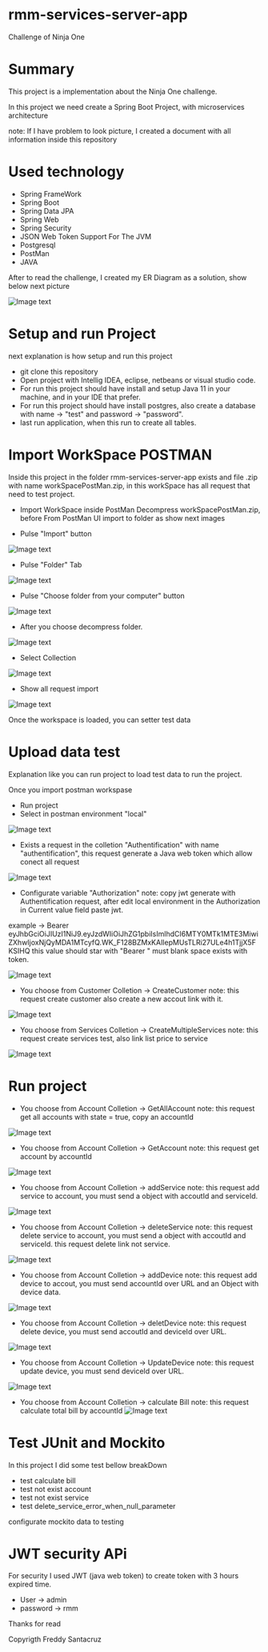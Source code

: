 # rmm-services-server-app
Challenge of Ninja One

# Summary

This project is a implementation about the Ninja One challenge.

In this project we need create a Spring Boot Project, with microservices architecture 

note: If I have problem to look picture, I created a document with all information inside this repository 

# Used technology

* Spring FrameWork 
* Spring Boot
* Spring Data JPA
* Spring Web 
* Spring Security
* JSON Web Token Support For The JVM
* Postgresql  
* PostMan
* JAVA

After to read the challenge, I created my ER Diagram as a solution, show below next picture

![Image text](https://github.com/santacruzfreddy/rmm-services-server-app/blob/master/images/diagramRmm.png)

# Setup and run Project
next explanation is how setup and run this project
* git clone this repository
* Open project with Intellig IDEA, eclipse, netbeans or visual studio code.
* For run this project should have install and setup Java 11 in your machine, and in your IDE that prefer.
* For run this project should have install postgres, also create a database with name -> "test" and password -> "password".
* last run application, when this run to create all tables.

# Import WorkSpace POSTMAN
Inside this project in the folder rmm-services-server-app exists and file .zip with name workSpacePostMan.zip, in this workSpace 
has all request that need to test project.

* Import WorkSpace inside PostMan
Decompress workSpacePostMan.zip, before From PostMan UI import to folder as show next images

* Pulse "Import" button

![Image text](https://github.com/santacruzfreddy/rmm-services-server-app/blob/master/images/pulseImport.png)

* Pulse "Folder" Tab

![Image text](https://github.com/santacruzfreddy/rmm-services-server-app/blob/master/images/pulseTabFolder.png)

* Pulse "Choose folder from your computer" button

![Image text](https://github.com/santacruzfreddy/rmm-services-server-app/blob/master/images/pulseChoose.png)

* After you choose decompress folder.

![Image text](https://github.com/santacruzfreddy/rmm-services-server-app/blob/master/images/selectFolder.png)

* Select Collection

![Image text](https://github.com/santacruzfreddy/rmm-services-server-app/blob/master/images/selectCollections.png)

* Show all request import

![Image text](https://github.com/santacruzfreddy/rmm-services-server-app/blob/master/images/importColletion.png)

Once the workspace is loaded, you can setter test data

# Upload data test

Explanation like you can run project to load test data  to run the project.

Once you import postman workspase
* Run project 
* Select in postman environment "local"

![Image text](https://github.com/santacruzfreddy/rmm-services-server-app/blob/master/images/selectEnvironment.png)

* Exists a request in the colletion "Authentification" with name "authentification", this request generate a Java web token which allow conect all request 

![Image text](https://github.com/santacruzfreddy/rmm-services-server-app/blob/master/images/requestAuth.png)

* Configurate variable "Authorization"
 note: copy jwt generate with Authentification request, after edit local environment in the Authorization in Current value field paste jwt.

example -> Bearer eyJhbGciOiJIUzI1NiJ9.eyJzdWIiOiJhZG1pbiIsImlhdCI6MTY0MTk1MTE3MiwiZXhwIjoxNjQyMDA1MTcyfQ.WK_F128BZMxKAlIepMUsTLRi27ULe4h1TjjX5FKSIHQ
  this value should star with "Bearer " must blank space exists with token.  
  
 ![Image text](https://github.com/santacruzfreddy/rmm-services-server-app/blob/master/images/configurationEnvironment.png)
 
 * You choose from Customer Colletion -> CreateCustomer 
 note: this request create customer also create a new accout link with it.
 
 ![Image text](https://github.com/santacruzfreddy/rmm-services-server-app/blob/master/images/createCustomer.png)
 
 * You choose from Services Colletion -> CreateMultipleServices
 note: this request create services test, also link list price to service
 
 ![Image text](https://github.com/santacruzfreddy/rmm-services-server-app/blob/master/images/pulseImport.png)
 
 
 # Run project
 
 * You choose from Account Colletion -> GetAllAccount
 note: this request get all accounts with state = true, copy an accountId 
 
 ![Image text](https://github.com/santacruzfreddy/rmm-services-server-app/blob/master/images/getAllAccount.png)
 
 * You choose from Account Colletion -> GetAccount
 note: this request get account by accountId 
 
 ![Image text](https://github.com/santacruzfreddy/rmm-services-server-app/blob/master/images/getAccount.png)
 
 * You choose from Account Colletion -> addService
 note: this request add service to account, you must send a object with accoutId and serviceId.
 
 ![Image text](https://github.com/santacruzfreddy/rmm-services-server-app/blob/master/images/addService.png)
 
 * You choose from Account Colletion -> deleteService
 note: this request delete service to account, you must send a object with accoutId and serviceId. this request delete link not service.
 
 ![Image text](https://github.com/santacruzfreddy/rmm-services-server-app/blob/master/images/deleteService.png)
 
 * You choose from Account Colletion -> addDevice
 note: this request add device to accout, you must send accountId over URL and an Object with device data.
 
 ![Image text](https://github.com/santacruzfreddy/rmm-services-server-app/blob/master/images/getAllAccount.png)
 
 * You choose from Account Colletion -> deletDevice
 note: this request delete device, you must send accoutId and deviceId over URL.
 
 ![Image text](https://github.com/santacruzfreddy/rmm-services-server-app/blob/master/images/deleteDevice.png)
 
 * You choose from Account Colletion -> UpdateDevice
 note: this request update device, you must send deviceId over URL.
 
 ![Image text](https://github.com/santacruzfreddy/rmm-services-server-app/blob/master/images/updateDevice.png)
 
 * You choose from Account Colletion -> calculate Bill
 note: this request calculate total bill by accountId
 ![Image text](https://github.com/santacruzfreddy/rmm-services-server-app/blob/master/images/getAllAccount.png)
 
 # Test JUnit and Mockito
 
 In this project I did some test bellow breakDown
 
 * test calculate bill
 * test not exist account
 * test not exist service
 * test delete_service_error_when_null_parameter

configurate mockito data to testing

# JWT security APi

For security  I used JWT (java web token) to create token with 3 hours expired time.

* User -> admin 
* password -> rmm


Thanks for read 


Copyrigth Freddy Santacruz
 
 
 
 
 
 
 
 


 

  
  
